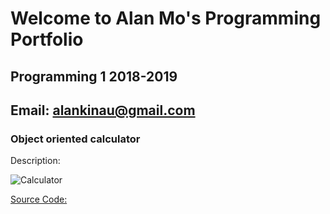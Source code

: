 # Welcome to Alan Mo's Programming Portfolio
## Programming 1 2018-2019
## Email: alankinau@gmail.com


### Object oriented calculator
Description:

![Calculator](https://github.com/Alan78268/Programming1Portfolio/blob/master/Calc/Calculator01.png?raw=true)

[Source Code:](https://github.com/Alan78268/Programming1Portfolio/blob/master/Calc/Calculator%202.zip)
